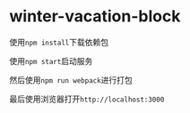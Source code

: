 # winter-vacation-block
使用``npm install``下载依赖包

使用``npm start``启动服务

然后使用``npm run webpack``进行打包

最后使用浏览器打开``http://localhost:3000``
